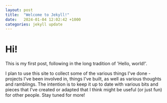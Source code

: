 ```yaml
---
layout: post
title:  "Welcome to Jekyll!"
date:   2024-01-04 12:02:42 +1000
categories: jekyll update
---
```



# Hi!

This is my first post, following in the long tradition of 'Hello, world!'.  

I plan to use this site to collect some of the various things I've done - projects I've been involved in, things I've built, as well as various thoughts and ramblings. The intention is to keep it up to date with various bits and pieces that I've created or adapted that I think might be useful (or just fun) for other people.  Stay tuned for more!


